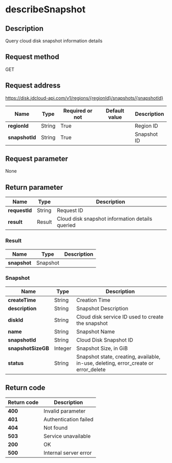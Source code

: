 # describeSnapshot


## Description
Query cloud disk snapshot information details

## Request method
GET

## Request address
https://disk.jdcloud-api.com/v1/regions/{regionId}/snapshots/{snapshotId}

|Name|Type|Required or not|Default value|Description|
|---|---|---|---|---|
|**regionId**|String|True||Region ID|
|**snapshotId**|String|True||Snapshot ID|

## Request parameter
None


## Return parameter
|Name|Type|Description|
|---|---|---|
|**requestId**|String|Request ID|
|**result**|Result|Cloud disk snapshot information details queried|


### <a name="Result">Result</a>
|Name|Type|Description|
|---|---|---|
|**snapshot**|Snapshot||
### <a name="Snapshot">Snapshot</a>
|Name|Type|Description|
|---|---|---|
|**createTime**|String|Creation Time|
|**description**|String|Snapshot Description|
|**diskId**|String|Cloud disk service ID used to create the snapshot|
|**name**|String|Snapshot Name|
|**snapshotId**|String|Cloud Disk Snapshot ID|
|**snapshotSizeGB**|Integer|Snapshot Size, in GiB|
|**status**|String|Snapshot state, creating, available, in-use, deleting, error_create or error_delete|

## Return code
|Return code|Description|
|---|---|
|**400**|Invalid parameter|
|**401**|Authentication failed|
|**404**|Not found|
|**503**|Service unavailable|
|**200**|OK|
|**500**|Internal server error|
